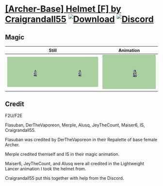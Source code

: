 # [\[Archer-Base\] Helmet \[F\] by Craigrandall55](./) [![Download](https://img.shields.io/badge/Download--red?style=social&logo=github)](https://minhaskamal.github.io/DownGit/#/home?url=https://github.com/Klokinator/FE-Repo/tree/main/Battle%20Animations%2FInfantry%20-%20(Bow)%20Archers%20and%20Hunters%2F%5BArcher-Base%5D%20Helmet%20%5BF%5D%20by%20Craigrandall55%2F6.%20Magic) [![Discord](https://img.shields.io/badge/Discord--blue?style=social&logo=discord)](https://discord.gg/C7VNGnyTPA)

## Magic

| Still | Animation |
| :---: | :-------: |
| ![Magic still](./Magic_000.png) | ![Magic](./Magic.gif) |

## Credit

F2U/F2E

Flasuban, DerTheVaporeon, Merple, Alusq, JeyTheCount, Maiser6, IS, Craigrandall55.

Flasuban was credited by DerTheVaporeon in their Repalette of base female Archer.

Merple credited themself and IS in their magic animation.

Maiser6, JeyTheCount, and Alusq were all credited in the Lightweight Lancer animation I took the helmet from.

Craigrandall55 put this together with help from the Discord.
